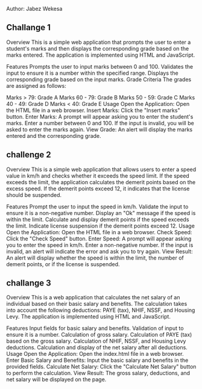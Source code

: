 Author: Jabez Wekesa

## Challange 1
Overview
This is a simple web application that prompts the user to enter a student's marks and then displays the corresponding grade based on the marks entered. The application is implemented using HTML and JavaScript.

Features
Prompts the user to input marks between 0 and 100.
Validates the input to ensure it is a number within the specified range.
Displays the corresponding grade based on the input marks.
Grade Criteria
The grades are assigned as follows:

Marks > 79: Grade A
Marks 60 - 79: Grade B
Marks 50 - 59: Grade C
Marks 40 - 49: Grade D
Marks < 40: Grade E
Usage
Open the Application: Open the HTML file in a web browser.
Insert Marks: Click the "Insert marks" button.
Enter Marks: A prompt will appear asking you to enter the student's marks.
Enter a number between 0 and 100.
If the input is invalid, you will be asked to enter the marks again.
View Grade: An alert will display the marks entered and the corresponding grade.

## challenge 2
Overview
This is a simple web application that allows users to enter a speed value in km/h and checks whether it exceeds the speed limit. If the speed exceeds the limit, the application calculates the demerit points based on the excess speed. If the demerit points exceed 12, it indicates that the license should be suspended.

Features
Prompt the user to input the speed in km/h.
Validate the input to ensure it is a non-negative number.
Display an "Ok" message if the speed is within the limit.
Calculate and display demerit points if the speed exceeds the limit.
Indicate license suspension if the demerit points exceed 12.
Usage
Open the Application: Open the HTML file in a web browser.
Check Speed: Click the "Check Speed" button.
Enter Speed: A prompt will appear asking you to enter the speed in km/h.
Enter a non-negative number.
If the input is invalid, an alert will indicate the error and ask you to try again.
View Result: An alert will display whether the speed is within the limit, the number of demerit points, or if the license is suspended.

## challange 3
Overview
This is a web application that calculates the net salary of an individual based on their basic salary and benefits. The calculation takes into account the following deductions: PAYE (tax), NHIF, NSSF, and Housing Levy. The application is implemented using HTML and JavaScript.

Features
Input fields for basic salary and benefits.
Validation of input to ensure it is a number.
Calculation of gross salary.
Calculation of PAYE (tax) based on the gross salary.
Calculation of NHIF, NSSF, and Housing Levy deductions.
Calculation and display of the net salary after all deductions.
Usage
Open the Application: Open the index.html file in a web browser.
Enter Basic Salary and Benefits: Input the basic salary and benefits in the provided fields.
Calculate Net Salary: Click the "Calculate Net Salary" button to perform the calculation.
View Result: The gross salary, deductions, and net salary will be displayed on the page.